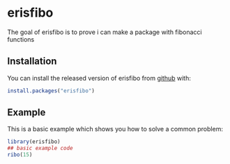 
# erisfibo

<!-- badges: start -->
<!-- badges: end -->

The goal of erisfibo is to prove i can make a package with fibonacci functions

## Installation

You can install the released version of erisfibo from [github](https://github.com/cerikahp/erisfibo) with:

``` r
install.packages("erisfibo")
```

## Example

This is a basic example which shows you how to solve a common problem:

``` r
library(erisfibo)
## basic example code
ribo(15)
```

